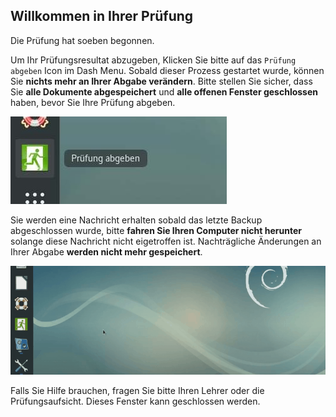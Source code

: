 ## Willkommen in Ihrer Prüfung

Die Prüfung hat soeben begonnen.

Um Ihr Prüfungsresultat abzugeben, Klicken Sie bitte auf das `Prüfung abgeben` Icon im Dash Menu. Sobald dieser Prozess gestartet wurde, können Sie **nichts mehr an Ihrer Abgabe verändern**. Bitte stellen Sie sicher, dass Sie **alle Dokumente abgespeichert** und **alle offenen Fenster geschlossen** haben, bevor Sie Ihre Prüfung abgeben.

![Abgabe 1](img/finish_exam.jpg)

Sie werden eine Nachricht erhalten sobald das letzte Backup abgeschlossen wurde, bitte **fahren Sie Ihren Computer nicht herunter** solange diese Nachricht nicht eigetroffen ist. Nachträgliche Änderungen an Ihrer Abgabe **werden nicht mehr gespeichert**.

![Abgabe 2](img/finish-exam.gif)

Falls Sie Hilfe brauchen, fragen Sie bitte Ihren Lehrer oder die Prüfungsaufsicht. Dieses Fenster kann geschlossen werden.